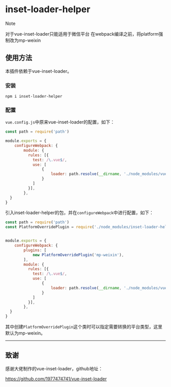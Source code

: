 # inset-loader-helper

> [!NOTE]
>
> 对于vue-inset-loader只能适用于微信平台
> 在webpack编译之前，将platform强制改为mp-weixin

## 使用方法

本插件依赖于vue-inset-loader。

### 安装

```
npm i inset-loader-helper
```

### 配置

`vue.config.js`中原来vue-inset-loader的配置，如下：

```javascript
const path = require('path')

module.exports = {
	configureWebpack: {
		module: {
		  rules: [{
			test: /\.vue$/,
			use: [
				{
					loader: path.resolve(__dirname, './node_modules/vue-inset-loader')
				}
			]
		  }],
		},
  }
}
```

引入inset-loader-helper的包，并在`configureWebpack`中进行配置，如下：

```javascript
const path = require('path')
const PlatformOverridePlugin = require('./node_modules/inset-loader-helper');


module.exports = {
	configureWebpack: {
		plugins: [
		    new PlatformOverridePlugin('mp-weixin'), 
		],
		module: {
		  rules: [{
			test: /\.vue$/,
			use: [
				{
					loader: path.resolve(__dirname, './node_modules/vue-inset-loader')
				}
			]
		  }],
		},
  }
}
```

其中创建`PlatformOverridePlugin`这个类时可以指定需要转换的平台类型，这里默认为mp-weixin。

------

## 致谢

感谢大佬制作的vue-inset-loader，github地址：

https://github.com/1977474741/vue-inset-loader
